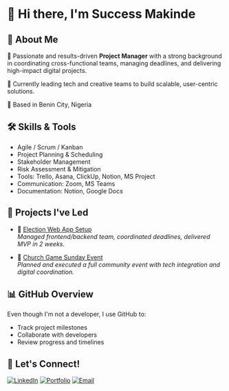 # 👋 Hi there, I'm Success Makinde

## 🌟 About Me
🎯 Passionate and results-driven **Project Manager** with a strong background in coordinating cross-functional teams, managing deadlines, and delivering high-impact digital projects.

💼 Currently leading tech and creative teams to build scalable, user-centric solutions.

📍 Based in Benin City, Nigeria

## 🛠️ Skills & Tools
- Agile / Scrum / Kanban
- Project Planning & Scheduling
- Stakeholder Management
- Risk Assessment & Mitigation
- Tools: Trello, Asana, ClickUp, Notion, MS Project
- Communication: Zoom, MS Teams
- Documentation: Notion, Google Docs

## 🚀 Projects I've Led
- 🔗 [Election Web App Setup](https://github.com/YOUR_USERNAME/Election-Web-App-Setup)  
  _Managed frontend/backend team, coordinated deadlines, delivered MVP in 2 weeks._

- 🔗 [Church Game Sunday Event](https://github.com/YOUR_USERNAME/Church-Game-Sunday)  
  _Planned and executed a full community event with tech integration and digital coordination._

## 📊 GitHub Overview
Even though I'm not a developer, I use GitHub to:
- Track project milestones
- Collaborate with developers
- Review progress and timelines

## 🤝 Let's Connect!
[![LinkedIn](https://img.shields.io/badge/-LinkedIn-blue?style=flat&logo=linkedin&logoColor=white)](https://[www.linkedin.com/in/your-profile](https://www.linkedin.com/in/success-makinde?utm_source=share&utm_campaign=share_via&utm_content=profile&utm_medium=android_app))
[![Portfolio](https://img.shields.io/badge/-Portfolio-000?style=flat&logo=github&logoColor=white)](https://your-portfolio-link)
[![Email](https://img.shields.io/badge/-Email-D14836?style=flat&logo=gmail&logoColor=white)](makindesuccess9@gmail.com)


<!---
success901/success901 is a ✨ special ✨ repository because its `README.md` (this file) appears on your GitHub profile.
You can click the Preview link to take a look at your changes.
--->
